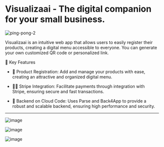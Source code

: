 # Visualizaai - The digital companion for your small business.

![ping-pong-2](https://github.com/4lysson-a/visualizaai/assets/26152669/8a613c9f-5fec-44db-82d4-241e5160125e)

Visualizaai is an intuitive web app that allows users to easily register their products, creating a digital menu accessible to everyone. You can generate your own customized QR code or personalized link.

🤩 Key Features

- 🧐 Product Registration: Add and manage your products with ease, creating an attractive and organized digital menu.

- 👨‍💻 Stripe Integration: Facilitate payments through integration with Stripe, ensuring secure and fast transactions.

- 🧠 Backend on Cloud Code: Uses Parse and Back4App to provide a robust and scalable backend, ensuring high performance and security.

---

![image](https://github.com/user-attachments/assets/9d3874c1-eaad-45ba-a5b9-d7879558cfbc)

![image](https://github.com/4lysson-a/visualizaai/assets/26152669/5bc1fa52-d6c3-4400-b81e-4c2d05296840)

![image](https://github.com/user-attachments/assets/ce3103bd-ff88-49f0-a224-3498fe005d1b)
